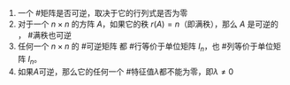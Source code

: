 1. 一个 #矩阵是否可逆，取决于它的行列式是否为零
2. 对于一个 $n \times n$ 的方阵 $A$，如果它的秩 $r(A) = n$（即满秩），那么 $A$ 是可逆的 ， #满秩也可逆
3. 任何一个 $n \times n$ 的 #可逆矩阵 都 #行等价于单位矩阵 $I_n$，也 #列等价于单位矩阵 $I_n$。
4.  如果$A$可逆，那么它的任何一个 #特征值$\lambda$都不能为零，即$\lambda \neq 0$ 